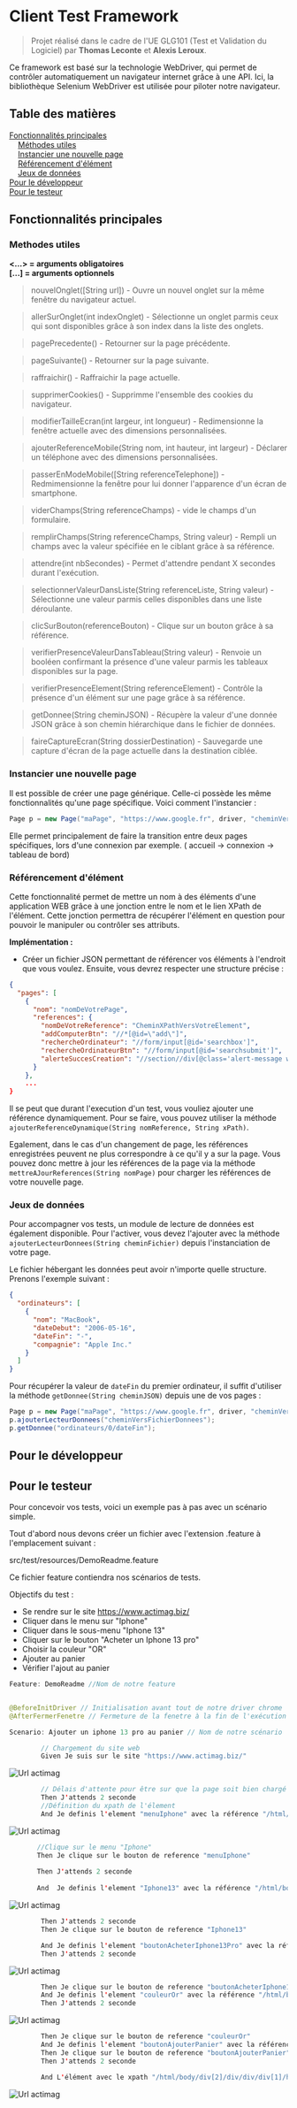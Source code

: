 # Client Test Framework

> Projet réalisé dans le cadre de l'UE GLG101 (Test et Validation du Logiciel) par **Thomas Leconte** et **Alexis Leroux**.

Ce framework est basé sur la technologie WebDriver, qui permet de contrôler automatiquement un navigateur internet grâce
à une API. Ici, la bibliothèque Selenium WebDriver est utilisée pour piloter notre navigateur.

## Table des matières ##
[Fonctionnalités principales](#fonctionnalités-principales)  
&nbsp;&nbsp;&nbsp;&nbsp;[Méthodes utiles](#methodes-utiles)  
&nbsp;&nbsp;&nbsp;&nbsp;[Instancier une nouvelle page](#instancier-une-nouvelle-page)  
&nbsp;&nbsp;&nbsp;&nbsp;[Référencement d'élément](#référencement-délément)  
&nbsp;&nbsp;&nbsp;&nbsp;[Jeux de données](#jeux-de-données)  
[Pour le développeur](#pour-le-développeur)  
[Pour le testeur](#pour-le-testeur)

## Fonctionnalités principales

### Methodes utiles

**<...> = arguments obligatoires**  
**[...] = arguments optionnels**

> nouvelOnglet([String url]) - Ouvre un nouvel onglet sur la même fenêtre du navigateur actuel.

> allerSurOnglet(int indexOnglet) - Sélectionne un onglet parmis ceux qui sont disponibles grâce à son index dans la liste des onglets.

> pagePrecedente() - Retourner sur la page précédente.

> pageSuivante() - Retourner sur la page suivante.

> raffraichir() - Raffraichir la page actuelle.

> supprimerCookies() - Supprimme l'ensemble des cookies du navigateur.

> modifierTailleEcran(int largeur, int longueur) - Redimensionne la fenêtre actuelle avec des dimensions personnalisées.

> ajouterReferenceMobile(String nom, int hauteur, int largeur) - Déclarer un téléphone avec des dimensions personnalisées.

> passerEnModeMobile([String referenceTelephone]) - Redmimensionne la fenêtre pour lui donner l'apparence d'un écran de smartphone.

> viderChamps(String referenceChamps) - vide le champs d'un formulaire.

> remplirChamps(String referenceChamps, String valeur) - Rempli un champs avec la valeur spécifiée en le ciblant grâce à sa référence.

> attendre(int nbSecondes) - Permet d'attendre pendant X secondes durant l'exécution.

> selectionnerValeurDansListe(String referenceListe, String valeur) - Sélectionne une valeur parmis celles disponibles dans une liste déroulante.

> clicSurBouton(referenceBouton) - Clique sur un bouton grâce à sa référence.

> verifierPresenceValeurDansTableau(String valeur) - Renvoie un booléen confirmant la présence d'une valeur parmis les tableaux disponibles sur la page.

> verifierPresenceElement(String referenceElement) - Contrôle la présence d'un élément sur une page grâce à sa référence.

> getDonnee(String cheminJSON) - Récupère la valeur d'une donnée JSON grâce à son chemin hiérarchique dans le fichier de données.

> faireCaptureEcran(String dossierDestination) - Sauvegarde une capture d'écran de la page actuelle dans la destination ciblée.


### Instancier une nouvelle page

Il est possible de créer une page générique. Celle-ci possède les même fonctionnalités qu'une page spécifique. Voici
comment l'instancier :

`````java                                                                                                                                                                                                                                                                                                                                                                                                                                                                                                                                                                                                                                                                                                                                                                                                                                                                                                                                                                                                                                                                                                                                                                                                                                                                                                                                                                                                                                                                                                                                                                                                                                                                                                                                                                                                                                                                                                                                                                                                                                                                                                                                                                                                                                                                                                                                                                                                                                                                                                                                                                                                                                                                                                                                                                                                                                                                                                                                                                                                                                                                                                                                                                                                                                                                                                                                                                                                                                                                                                                                                                                                                                                                                                                                                                                                                                                                                                                                                                                                                                                                                                                                                                                                                                                                                                                                                                                                                                                                                                                                                                                                                                                                                                                                                                                                                                                                                                                                                                                                                                                                                                                                                                                                                                                                                                                                                                                                                                                                                                                                                                                                                                                                                                                                                                                                                                                                                                                                                                                                                                                                                                                                                                                                                                                                                                                                                                                                                                                                                                                                                                                                                                                                                                                                                                                                                                                                                                                                                                                                                                                                                                                                                                                                                                                                                                                                                                                                                                                                                                                                                                                                                                                                                                                                                                                                                                                                                                                                                                                                                                                                                                                                                                                                                                                                                                                                                                                                                                                                                                                                                                                                                                                                                                                                                                                                                                                                                                                                                                                                                                                                                                                                                                                                                                                                                                                                                                                                                                                                                                                                                                                                                                                                                                                                                                                                                                                                                                                                                                                                                                                                                                                                                                                                                                                                                                                                                                                                                                                                                                                                                                                                                                                                                                                                                                                                                                                                                                                                                                                                                                                                                                                                                                                                                                                                                                                                                                                                                                                                                                                                                                                                                                                                                                                                                                                                                                                                                                                                                                                                                                                                                                                                                                                                                                                                                                                                                                                                                                                                                                                                                                                                                                                                                                                                                                                                                                                                                                                                                                                                                                                                                                                                                                                                                                                                                                                                                                                                                                                                                                                                                                                                                                                                                                                                                                                                                                                                                                                                                                                                                                                                                                                                                                                                                                                                                                                                                                                                                                                                                                                                                                                                                                                                                                                                                                                                                                                                                                                                                                                                                                                                                                                                                                                                                                                                                                                                                                                                                                                                                                                                                                                                                                                                                                                                                                                                                                                                                                                                                                                                                                                                                                                                                                                                                                                                                                                                                                                                                                                                                                                                                                                                                                                                                                                                                                                                                                                                                                                                                                                                                                                                                                                                                                                                                                                                                                                                                                                                                                                                                                                                                                                                                                                                                                                                                                                                                                                                                                                                                                                                                                                                                                                                                                                                                                                                                                                                                                                                                                                                                                                                                                                                                                                                                                                                                                                                                                                                                                                                                                                                                                                                                                                                                                                                                                                                                                                                                                                                                                                                                                                                                                                                                                                                                                                                                                                                                                                                                                                                                                                                                                                                                                                                                                                                                                                                                                                                                                                                                                                                                                                                                                                                                                                                                                                                                                                                                                                                                                                                                                                                                                                                                                                                                                                                                                                                                                                                                                                                                                                                                                                                                                                                                                                                                                                                                                                                                                                                                                                                                                                                                                                                                                                                                                                                                                                                                                                                                                                                                                                                                                                                                                                                                                                                                                                                                                                                                                                                                                                                                                                                                                                                                                                                                                                                                                                                                                                                                                                                                                                                                                                                                                                                                                                                                                                                                                                                                                                                                                                                                                                                                                                                                                                                                                                                                                                                                                                                                                                                                                                                                                                                                                                                                                                                                                                                                                                                                                                                                                                                                                                                                                                                                                                                                                                                                                                                                                                                                                                                                                                                                                                                                                                                                                                                                                                                                                                                                                                                                                                                                                                                                                                                                                                                                                                                                                                                                                                                                                                                                                                                                                                                                                                                                                                                                                                                                                                                                                                                                                                                                                                                                                                                                                                                                                                                                                                                                                                                                                                                                                                                                                                                                                                                                                                                                                                                                                                                                                                                                                                                                                                                                                                                                                                                                                                                                                                                                                                                                                                                                                                                                                                                                                                                                                                                                                                                                                                                                                                                                                                                                                                                                                                                                                                                                                                                                                                                                                                                                                                                                                                                                                                                                                                                                                                                                                                                                                                                                                                                                                                                                                                                                                                                                                                                                                                                                                                                                                                                                                                                                                                                                                                                                                                                                                                                                                                                                                                                                                                                                                                                                                                                                                                                                                                                                                                                                                                                                                                                                                                                                                                                                                                                                                                                                                                                                                                                                                                                                                                                                                                                                                                                                                                                                                                                                                                                                                                                                                                                                                                                                                                                                                                                                                                                                                                                                                                                                                                                                                                                                                                                                                                                                                                                                                                                                                                                                                                                                                                                                                                                                                                                                                                                                                                                                                                                                                                                                                                                                                                                                                                                                                                                                                                                                                                                                                                                                                                                                                                                                                                                                                                                                                                                                                                                                                                                                                                                                                                                                                                                                                                                                                                                                                                                                                                                                                                                                                                                                                                                                                                                                                                                                                                                                                                                                                                                                                                                                                                                                                                                                                                                                                                                                                                                                                                                                                                                                                                                                                                                                                                                                                                                                                                                                                                                                                                                                                                                                                                                                                                                                                                                                                                                                                                                                                                                                                                                                                                                                                                                                                                                                                                                                                                                                                                                                                                                                                                                                                                                                                                                                                                                                                                                                                                                                                                                                                                                                                                                                                                                                                                                                                                                                                                                                                                                                                                                                                                                                                                                                                                                                                                                                                                                                                                                                                                                                                                                                                                                                                                                                                                                                                                                                                                                                                                                                                                                                                                                                                                                                                                                                                                                                                                                                                                                                                                                                                                                                                                                                                                                                                                                                                                                                                                                                                                                                                                                                                                                                                                                                                                                                                                                                                                                                                                                                                                                                                                                                                                                                                                                                                                                                                                                                                                                                                                                                                                                                                                                                                                                                                                                                                                                                                                                                                                                                                                                                                                                                                                                                                                                                                                                                                                                                                                                                                                                                                                                                                                                                                                                                                                                                                                                                                                                                                                                                                                                                                                                                                                                                                                                                                                                                                                                                                                                                                                                                                                                                                                                                                                                                                                                                                                                                                                                                                                                                                                                                                                                                                                                                                                                                                                                                                                                                                                                                                                                                                                                                                                                                                                                                                                                                                                                                                                                                                                                                                                                                                                                                                                                                                                                                                                                                                                                                                                                                                                                                                                                                                                                                                                                                                                                                                                                                                                                                                                                                                                                                                                                                                                                                                                                                                                                                                                                                                                                                                                                                                                                                                                                                                                                                                                                                                                                                                                                                                                                                                                                                                                                                                                                                                                                                                                                                                                                                                                                                                                                                                                                                                                                                                                                                                                                             
Page p = new Page("maPage", "https://www.google.fr", driver, "cheminVersFichierReferences");
`````

Elle permet principalement de faire la transition entre deux pages spécifiques, lors d'une connexion par exemple. (
accueil &rarr; connexion &rarr; tableau de bord)

### Référencement d'élément

Cette fonctionnalité permet de mettre un nom à des éléments d'une application WEB grâce à une jonction entre le nom et
le lien XPath de l'élément. Cette jonction permettra de récupérer l'élément en question pour pouvoir le manipuler ou
contrôler ses attributs.

**Implémentation :**

- Créer un fichier JSON permettant de référencer vos éléments à l'endroit que vous voulez. Ensuite, vous devrez
  respecter une structure précise :

```json
{
  "pages": [
    {
      "nom": "nomDeVotrePage",
      "references": {
        "nomDeVotreReference": "CheminXPathVersVotreElement",
        "addComputerBtn": "//*[@id=\"add\"]",
        "rechercheOrdinateur": "//form/input[@id='searchbox']",
        "rechercheOrdinateurBtn": "//form/input[@id='searchsubmit']",
        "alerteSuccesCreation": "//section//div[@class='alert-message warning' and contains(., 'has been created')]"
      }
    },
    ...
}
```
Il se peut que durant l'execution d'un test, vous vouliez ajouter une référence dynamiquement. Pour se faire, vous pouvez
utiliser la méthode `ajouterReferenceDynamique(String nomReference, String xPath)`.

Egalement, dans le cas d'un changement de page, les références enregistrées peuvent ne plus correspondre à ce qu'il y a sur la page. Vous
pouvez donc mettre à jour les références de la page via la méthode `mettreAJourReferences(String nomPage)` pour charger les références de votre
nouvelle page.

### Jeux de données
Pour accompagner vos tests, un module de lecture de données est également disponible. Pour l'activer, vous devez l'ajouter
avec la méthode `ajouterLecteurDonnees(String cheminFichier)` depuis l'instanciation de votre
page.

Le fichier hébergant les données peut avoir n'importe quelle structure. Prenons l'exemple suivant :
```json
{
  "ordinateurs": [
    {
      "nom": "MacBook",
      "dateDebut": "2006-05-16",
      "dateFin": "-",
      "compagnie": "Apple Inc."
    }
  ]
}
```
Pour récupérer la valeur de `dateFin` du premier ordinateur, il suffit d'utiliser la méthode `getDonnee(String cheminJSON)` depuis une de vos pages :
```java
Page p = new Page("maPage", "https://www.google.fr", driver, "cheminVersFichierReferences");
p.ajouterLecteurDonnees("cheminVersFichierDonnees");
p.getDonnee("ordinateurs/0/dateFin");
```

## Pour le développeur

## Pour le testeur

Pour concevoir vos tests, voici un exemple pas à pas avec un scénario simple.

Tout d'abord nous devons créer un fichier avec l'extension .feature à l'emplacement suivant :

src/test/resources/DemoReadme.feature

Ce fichier feature contiendra nos scénarios de tests.

Objectifs du test :

- Se rendre sur le site https://www.actimag.biz/
- Cliquer dans le menu sur "Iphone"
- Cliquer dans le sous-menu "Iphone 13"
- Cliquer sur le bouton "Acheter un Iphone 13 pro"
- Choisir la couleur "OR"
- Ajouter au panier
- Vérifier l'ajout au panier

```java
Feature: DemoReadme //Nom de notre feature


@BeforeInitDriver // Initialisation avant tout de notre driver chrome
@AfterFermerFenetre // Fermeture de la fenetre à la fin de l'exécution du scénario

Scenario: Ajouter un iphone 13 pro au panier // Nom de notre scénario

        // Chargement du site web
        Given Je suis sur le site "https://www.actimag.biz/"
```
![Url actimag](img-readme/Actimagurl.png)
```java
        // Délais d'attente pour être sur que la page soit bien chargé (+/- long en fonction de la connexion)
        Then J'attends 2 seconde
        //Définition du xpath de l'élement
        And Je definis l'element "menuIphone" avec la référence "/html/body/main/header/div[3]/div/div/ul/li[5]"
 ```
![Url actimag](img-readme/Menuiphone.png)

 ```java       
        //Clique sur le menu "Iphone"
        Then Je clique sur le bouton de reference "menuIphone"
        
        Then J'attends 2 seconde
        
        And  Je definis l'element "Iphone13" avec la référence "/html/body/main/header/div[3]/div/div/ul/li[5]/div/table/tbody/tr/td[2]/div/div[2]/span/a"
``` 

![Url actimag](img-readme/Sousmenuiphone.png)

```java
        Then J'attends 2 seconde
        Then Je clique sur le bouton de reference "Iphone13"
``` 

```java
        And Je definis l'element "boutonAcheterIphone13Pro" avec la référence "/html/body/main/section/div/div[2]/div/div[2]/div/div[8]/div/div[2]/div/div/div/div/div/div[4]/div/div[4]/div/a"
        Then J'attends 2 seconde
``` 
![Url actimag](img-readme/BtnAcheteriphone.png)

```java
        Then Je clique sur le bouton de reference "boutonAcheterIphone13Pro"
        And Je definis l'element "couleurOr" avec la référence "/html/body/main/section/div/div[2]/section/div[1]/div/div[2]/div[3]/div[1]/form/div[1]/div[1]/ul/li[2]/label/input"
        Then J'attends 2 seconde
```
![Url actimag](img-readme/Couleuriphone.png)

```java
        Then Je clique sur le bouton de reference "couleurOr"
        And Je definis l'element "boutonAjouterPanier" avec la référence "/html/body/main/section/div/div[2]/section/div[1]/div/div[2]/div[3]/div[1]/form/div[2]/div/div/button"
        Then Je clique sur le bouton de reference "boutonAjouterPanier"
        Then J'attends 2 seconde
```


```java
        And L'élément avec le xpath "/html/body/div[2]/div/div/div[1]/h4/text()" existe
```
![Url actimag](img-readme/panier.png)